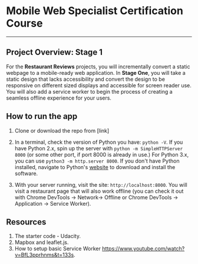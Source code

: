 # Mobile Web Specialist Certification Course
---


## Project Overview: Stage 1

For the **Restaurant Reviews** projects, you will incrementally convert a static webpage to a mobile-ready web application. In **Stage One**, you will take a static design that lacks accessibility and convert the design to be responsive on different sized displays and accessible for screen reader use. You will also add a service worker to begin the process of creating a seamless offline experience for your users.


## How to run the app

1. Clone or download the repo from [link]


2. In a terminal, check the version of Python you have: `python -V`. If you have Python 2.x, spin up the server with `python -m SimpleHTTPServer 8000` (or some other port, if port 8000 is already in use.) For Python 3.x, you can use `python3 -m http.server 8000`. If you don't have Python installed, navigate to Python's [website](https://www.python.org/) to download and install the software.

3. With your server running, visit the site: `http://localhost:8000`. You will visit a restaurant page that will also work offline (you can check it out with Chrome DevTools -> Network-> Offline or Chrome DevTools -> Application -> Service Worker).


## Resources

1. The starter code - Udacity.
2. Mapbox and leaflet.js.
4. How to setup basic Service Worker https://www.youtube.com/watch?v=BfL3pprhnms&t=133s.
